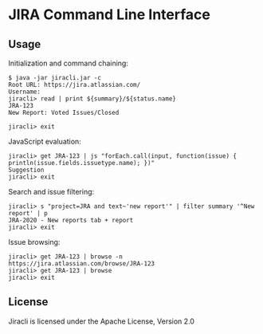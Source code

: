 # JIRA Command Line Interface

## Usage

Initialization and command chaining: 

    $ java -jar jiracli.jar -c
    Root URL: https://jira.atlassian.com/
    Username:
    jiracli> read | print ${summary}/${status.name}
    JRA-123
    New Report: Voted Issues/Closed
    
    jiracli> exit

JavaScript evaluation: 

    jiracli> get JRA-123 | js "forEach.call(input, function(issue) { println(issue.fields.issuetype.name); })"
    Suggestion
    jiracli> exit

Search and issue filtering:

    jiracli> s "project=JRA and text~'new report'" | filter summary '^New report' | p
    JRA-2020 - New reports tab + report
    jiracli> exit

Issue browsing:

    jiracli> get JRA-123 | browse -n
    https://jira.atlassian.com/browse/JRA-123
    jiracli> get JRA-123 | browse
    jiracli> exit

## License

Jiracli is licensed under the Apache License, Version 2.0
